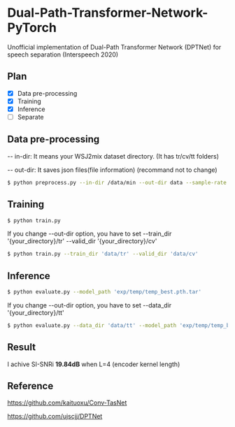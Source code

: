 # Dual-Path-Transformer-Network-PyTorch
Unofficial implementation of Dual-Path Transformer Network (DPTNet) for speech separation (Interspeech 2020)

## Plan


- [x] Data pre-processing
- [x] Training
- [x] Inference
- [ ] Separate

## Data pre-processing


-- in-dir: It means your WSJ2mix dataset directory. (It has tr/cv/tt folders)

-- out-dir: It saves json files(file information) (recommand not to change)


```bash
$ python preprocess.py --in-dir /data/min --out-dir data --sample-rate 8000
```

## Training

```bash
$ python train.py
```


If you change --out-dir option, you have to set --train_dir '{your_directory}/tr' --valid_dir '{your_directory}/cv' 


```bash
$ python train.py --train_dir 'data/tr' --valid_dir 'data/cv'
```

## Inference


```bash
$ python evaluate.py --model_path 'exp/temp/temp_best.pth.tar'
```


If you change --out-dir option, you have to set --data_dir '{your_directory}/tt'


```bash
$ python evaluate.py --data_dir 'data/tt' --model_path 'exp/temp/temp_best.pth.tar'
```

## Result


I achive SI-SNRi **19.84dB** when L=4 (encoder kernel length)


## Reference


https://github.com/kaituoxu/Conv-TasNet

https://github.com/ujscjj/DPTNet

